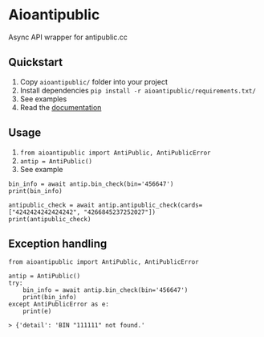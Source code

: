 # Aioantipublic
Async API wrapper for antipublic.cc

## Quickstart
1. Copy `aioantipublic/` folder into your project
2. Install dependencies `pip install -r aioantipublic/requirements.txt/`
3. See examples
4. Read the [documentation](https://docs.antipublic.cc/)

## Usage
1. `from aioantipublic import AntiPublic, AntiPublicError`
2. `antip = AntiPublic()`
3. See example
```
bin_info = await antip.bin_check(bin='456647')
print(bin_info)

antipublic_check = await antip.antipublic_check(cards=["4242424242424242", "4266845237252027"])
print(antipublic_check)
```
## Exception handling

```
from aioantipublic import AntiPublic, AntiPublicError

antip = AntiPublic()
try:
	bin_info = await antip.bin_check(bin='456647')
	print(bin_info)
except AntiPublicError as e:
	print(e)
```
`> {'detail': 'BIN "111111" not found.'`

